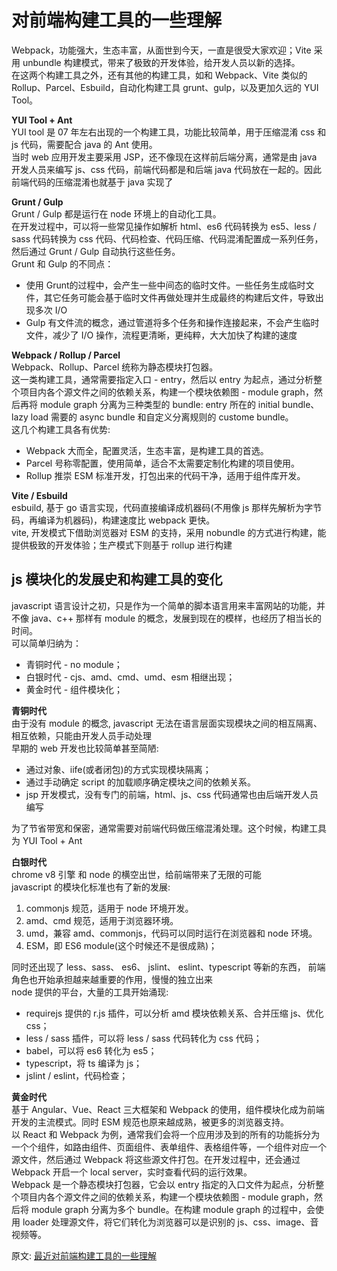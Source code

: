 # 对前端构建工具的一些理解
Webpack，功能强大，生态丰富，从面世到今天，一直是很受大家欢迎；Vite 采用 unbundle 构建模式，带来了极致的开发体验，给开发人员以新的选择。  
在这两个构建工具之外，还有其他的构建工具，如和 Webpack、Vite 类似的 Rollup、Parcel、Esbuild，自动化构建工具 grunt、gulp，以及更加久远的 YUI Tool。  

**YUI Tool + Ant**  
YUI tool 是 07 年左右出现的一个构建工具，功能比较简单，用于压缩混淆 css 和 js 代码，需要配合 java 的 Ant 使用。  
当时 web 应用开发主要采用 JSP，还不像现在这样前后端分离，通常是由 java 开发人员来编写 js、css 代码，前端代码都是和后端 java 代码放在一起的。因此前端代码的压缩混淆也就基于 java 实现了  

**Grunt / Gulp**  
Grunt / Gulp 都是运行在 node 环境上的自动化工具。  
在开发过程中，可以将一些常见操作如解析 html、es6 代码转换为 es5、less / sass 代码转换为 css 代码、代码检查、代码压缩、代码混淆配置成一系列任务，然后通过 Grunt / Gulp 自动执行这些任务。  
Grunt 和 Gulp 的不同点：  
- 使用 Grunt的过程中，会产生一些中间态的临时文件。一些任务生成临时文件，其它任务可能会基于临时文件再做处理并生成最终的构建后文件，导致出现多次 I/O
- Gulp 有文件流的概念，通过管道将多个任务和操作连接起来，不会产生临时文件，减少了 I/O 操作，流程更清晰，更纯粹，大大加快了构建的速度  

**Webpack / Rollup / Parcel**  
Webpack、Rollup、Parcel 统称为静态模块打包器。  
这一类构建工具，通常需要指定入口 - entry，然后以 entry 为起点，通过分析整个项目内各个源文件之间的依赖关系，构建一个模块依赖图 - module graph，然后再将 module graph 分离为三种类型的 bundle: entry 所在的 initial bundle、lazy load 需要的 async bundle 和自定义分离规则的 custome bundle。  
这几个构建工具各有优势:  
- Webpack 大而全，配置灵活，生态丰富，是构建工具的首选。
- Parcel 号称零配置，使用简单，适合不太需要定制化构建的项目使用。
- Rollup 推崇 ESM 标准开发，打包出来的代码干净，适用于组件库开发。

**Vite / Esbuild**  
esbuild, 基于 go 语言实现，代码直接编译成机器码(不用像 js 那样先解析为字节码，再编译为机器码)，构建速度比 webpack 更快。  
vite, 开发模式下借助浏览器对 ESM 的支持，采用 nobundle 的方式进行构建，能提供极致的开发体验；生产模式下则基于 rollup 进行构建  

## js 模块化的发展史和构建工具的变化
javascript 语言设计之初，只是作为一个简单的脚本语言用来丰富网站的功能，并不像 java、c++ 那样有 module 的概念，发展到现在的模样，也经历了相当长的时间。  
可以简单归纳为：
- 青铜时代 - no module；
- 白银时代 - cjs、amd、cmd、umd、esm 相继出现；
- 黄金时代 - 组件模块化；

**青铜时代**  
由于没有 module 的概念, javascript 无法在语言层面实现模块之间的相互隔离、相互依赖，只能由开发人员手动处理  
早期的 web 开发也比较简单甚至简陋:  
- 通过对象、iife(或者闭包)的方式实现模块隔离；
- 通过手动确定 script 的加载顺序确定模块之间的依赖关系。
- jsp 开发模式，没有专门的前端，html、js、css 代码通常也由后端开发人员编写

为了节省带宽和保密，通常需要对前端代码做压缩混淆处理。这个时候，构建工具为 YUI Tool + Ant  

**白银时代**  
chrome v8 引擎 和 node 的横空出世，给前端带来了无限的可能  
javascript 的模块化标准也有了新的发展:  
1. commonjs 规范，适用于 node 环境开发。
2. amd、cmd 规范，适用于浏览器环境。
3. umd，兼容 amd、commonjs，代码可以同时运行在浏览器和 node 环境。
4. ESM，即 ES6 module(这个时候还不是很成熟)；

同时还出现了 less、sass、 es6、 jslint、 eslint、typescript 等新的东西， 前端角色也开始承担越来越重要的作用，慢慢的独立出来  
node 提供的平台，大量的工具开始涌现:  
- requirejs 提供的 r.js 插件，可以分析 amd 模块依赖关系、合并压缩 js、优化 css；
- less / sass 插件，可以将 less / sass 代码转化为 css 代码；
- babel，可以将 es6 转化为 es5；
- typescript，将 ts 编译为 js；
- jslint / eslint，代码检查；

**黄金时代**  
基于 Angular、Vue、React 三大框架和 Webpack 的使用，组件模块化成为前端开发的主流模式。同时 ESM 规范也原来越成熟，被更多的浏览器支持。  
以 React 和 Webpack 为例，通常我们会将一个应用涉及到的所有的功能拆分为一个个组件，如路由组件、页面组件、表单组件、表格组件等，一个组件对应一个源文件，然后通过 Webpack 将这些源文件打包。在开发过程中，还会通过 Webpack 开启一个 local server，实时查看代码的运行效果。  
Webpack 是一个静态模块打包器，它会以 entry 指定的入口文件为起点，分析整个项目内各个源文件之间的依赖关系，构建一个模块依赖图 - module graph，然后将 module graph 分离为多个 bundle。在构建 module graph 的过程中，会使用 loader 处理源文件，将它们转化为浏览器可以是识别的 js、css、image、音视频等。  


原文: 
[最近对前端构建工具的一些理解](https://mp.weixin.qq.com/s/PlbrPIye0I22lDgFHb8dAw)
